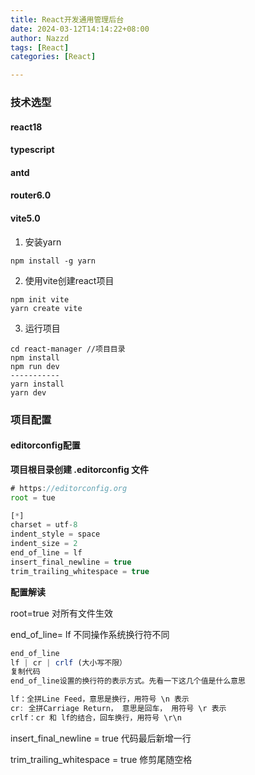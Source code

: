 ```yaml
---
title: React开发通用管理后台
date: 2024-03-12T14:14:22+08:00
author: Nazzd
tags: [React]
categories: [React]

---
```


### 技术选型

#### react18

#### typescript

#### antd

#### router6.0

#### vite5.0

1. 安装yarn

```shell
npm install -g yarn
```

2. 使用vite创建react项目

```shell
npm init vite
yarn create vite
```

3. 运行项目

```shell
cd react-manager //项目目录
npm install
npm run dev
-----------
yarn install
yarn dev
```

### 项目配置

#### editorconfig配置

**项目根目录创建 .editorconfig 文件**

```js
# https://editorconfig.org
root = tue

[*]
charset = utf-8
indent_style = space
indent_size = 2
end_of_line = lf
insert_final_newline = true
trim_trailing_whitespace = true
```

**配置解读**

root=true 对所有文件生效

end_of_line= lf 不同操作系统换行符不同

```js
end_of_line
lf | cr | crlf (大小写不限）
复制代码
end_of_line设置的换行符的表示方式。先看一下这几个值是什么意思

lf：全拼Line Feed，意思是换行，用符号 \n 表示
cr: 全拼Carriage Return， 意思是回车， 用符号 \r 表示
crlf：cr 和 lf的结合，回车换行，用符号 \r\n
```

insert_final_newline = true 代码最后新增一行

trim_trailing_whitespace = true 修剪尾随空格